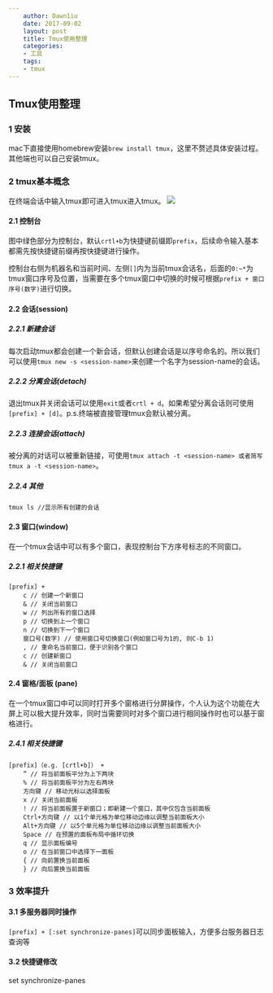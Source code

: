 ```yaml
---
    author: Dawn1iu
    date: 2017-09-02
    layout: post
    title: Tmux使用整理
    categories:
    - 工具
    tags:
    - tmux
---
```

## Tmux使用整理

### 1 安装

mac下直接使用homebrew安装`brew install tmux`，这里不赘述具体安装过程。其他端也可以自己安装tmux。

### 2 tmux基本概念

在终端会话中输入tmux即可进入tmux进入tmux。
![](http://upload-images.jianshu.io/upload_images/7557064-275439d64442ae21.jpg?imageMogr2/auto-orient/strip%7CimageView2/2/w/1240)

#### 2.1 控制台
图中绿色部分为控制台，默认`crtl+b`为快捷键前缀即`prefix`，后续命令输入基本都需先按快捷键前缀再按快捷键进行操作。

控制台右侧为机器名和当前时间、左侧`[]`内为当前tmux会话名，后面的`0:~*`为tmux窗口序号及位置，当需要在多个tmux窗口中切换的时候可根据`prefix + 窗口序号(数字)`进行切换。

#### 2.2 会话(session)
##### 2.2.1 新建会话
每次启动tmux都会创建一个新会话，但默认创建会话是以序号命名的。所以我们可以使用`tmux new -s <session-name>`来创建一个名字为session-name的会话。
##### 2.2.2 分离会话(detach)
退出tmux并关闭会话可以使用`exit`或者`crtl + d`。如果希望分离会话则可使用`[prefix] + [d]`。p.s.终端被直接管理tmux会默认被分离。
##### 2.2.3 连接会话(attach)
被分离的对话可以被重新链接，可使用`tmux attach -t <session-name> 或者简写 tmux a -t <session-name>`。
##### 2.2.4 其他
```
tmux ls //显示所有创建的会话
```

#### 2.3 窗口(window)
在一个tmux会话中可以有多个窗口，表现控制台下方序号标志的不同窗口。
##### 2.2.1 相关快捷键
```
[prefix] + 
	c // 创建一个新窗口
	& // 关闭当前窗口
	w // 列出所有的窗口选择
	p // 切换到上一个窗口
	n // 切换到下一个窗口
	窗口号(数字) // 使用窗口号切换窗口(例如窗口号为1的, 则C-b 1)
	, // 重命名当前窗口，便于识别各个窗口
	c // 创建新窗口
	& // 关闭当前窗口
```

#### 2.4 窗格/面板 (pane)
在一个tmux窗口中可以同时打开多个窗格进行分屏操作，个人认为这个功能在大屏上可以极大提升效率，同时当需要同时对多个窗口进行相同操作时也可以基于窗格进行。
##### 2.4.1 相关快捷键
```
[prefix]（e.g. [crtl+b]） + 
	” // 将当前面板平分为上下两块
	% // 将当前面板平分为左右两块
	方向键 // 移动光标以选择面板
	x // 关闭当前面板
	! // 将当前面板置于新窗口；即新建一个窗口，其中仅包含当前面板
	Ctrl+方向键 // 以1个单元格为单位移动边缘以调整当前面板大小
	Alt+方向键 // 以5个单元格为单位移动边缘以调整当前面板大小
	Space // 在预置的面板布局中循环切换
	q // 显示面板编号
	o // 在当前窗口中选择下一面板
	{ // 向前置换当前面板
	} // 向后置换当前面板
```


### 3 效率提升

#### 3.1 多服务器同时操作
`[prefix] + [:set synchronize-panes]`可以同步面板输入，方便多台服务器日志查询等

#### 3.2 快捷键修改


set synchronize-panes



















